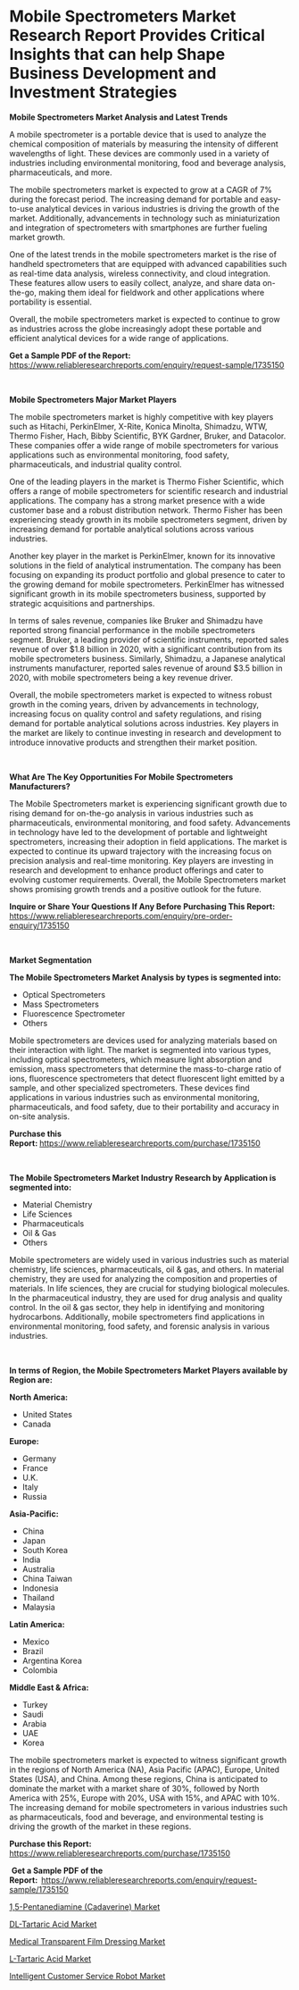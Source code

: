 <p><h1>Mobile Spectrometers Market Research Report Provides Critical Insights that can help Shape Business Development and Investment Strategies</h1></p><p><strong>Mobile Spectrometers Market Analysis and Latest Trends</strong></p>
<p><p>A mobile spectrometer is a portable device that is used to analyze the chemical composition of materials by measuring the intensity of different wavelengths of light. These devices are commonly used in a variety of industries including environmental monitoring, food and beverage analysis, pharmaceuticals, and more.</p><p>The mobile spectrometers market is expected to grow at a CAGR of 7% during the forecast period. The increasing demand for portable and easy-to-use analytical devices in various industries is driving the growth of the market. Additionally, advancements in technology such as miniaturization and integration of spectrometers with smartphones are further fueling market growth.</p><p>One of the latest trends in the mobile spectrometers market is the rise of handheld spectrometers that are equipped with advanced capabilities such as real-time data analysis, wireless connectivity, and cloud integration. These features allow users to easily collect, analyze, and share data on-the-go, making them ideal for fieldwork and other applications where portability is essential.</p><p>Overall, the mobile spectrometers market is expected to continue to grow as industries across the globe increasingly adopt these portable and efficient analytical devices for a wide range of applications.</p></p>
<p><strong>Get a Sample PDF of the Report:&nbsp;</strong> <a href="https://www.reliableresearchreports.com/enquiry/request-sample/1735150">https://www.reliableresearchreports.com/enquiry/request-sample/1735150</a></p>
<p>&nbsp;</p>
<p><strong>Mobile Spectrometers Major Market Players</strong></p>
<p><p>The mobile spectrometers market is highly competitive with key players such as Hitachi, PerkinElmer, X-Rite, Konica Minolta, Shimadzu, WTW, Thermo Fisher, Hach, Bibby Scientific, BYK Gardner, Bruker, and Datacolor. These companies offer a wide range of mobile spectrometers for various applications such as environmental monitoring, food safety, pharmaceuticals, and industrial quality control.</p><p>One of the leading players in the market is Thermo Fisher Scientific, which offers a range of mobile spectrometers for scientific research and industrial applications. The company has a strong market presence with a wide customer base and a robust distribution network. Thermo Fisher has been experiencing steady growth in its mobile spectrometers segment, driven by increasing demand for portable analytical solutions across various industries.</p><p>Another key player in the market is PerkinElmer, known for its innovative solutions in the field of analytical instrumentation. The company has been focusing on expanding its product portfolio and global presence to cater to the growing demand for mobile spectrometers. PerkinElmer has witnessed significant growth in its mobile spectrometers business, supported by strategic acquisitions and partnerships.</p><p>In terms of sales revenue, companies like Bruker and Shimadzu have reported strong financial performance in the mobile spectrometers segment. Bruker, a leading provider of scientific instruments, reported sales revenue of over $1.8 billion in 2020, with a significant contribution from its mobile spectrometers business. Similarly, Shimadzu, a Japanese analytical instruments manufacturer, reported sales revenue of around $3.5 billion in 2020, with mobile spectrometers being a key revenue driver.</p><p>Overall, the mobile spectrometers market is expected to witness robust growth in the coming years, driven by advancements in technology, increasing focus on quality control and safety regulations, and rising demand for portable analytical solutions across industries. Key players in the market are likely to continue investing in research and development to introduce innovative products and strengthen their market position.</p></p>
<p>&nbsp;</p>
<p><strong>What Are The Key Opportunities For Mobile Spectrometers Manufacturers?</strong></p>
<p><p>The Mobile Spectrometers market is experiencing significant growth due to rising demand for on-the-go analysis in various industries such as pharmaceuticals, environmental monitoring, and food safety. Advancements in technology have led to the development of portable and lightweight spectrometers, increasing their adoption in field applications. The market is expected to continue its upward trajectory with the increasing focus on precision analysis and real-time monitoring. Key players are investing in research and development to enhance product offerings and cater to evolving customer requirements. Overall, the Mobile Spectrometers market shows promising growth trends and a positive outlook for the future.</p></p>
<p><strong>Inquire or Share Your Questions If Any Before Purchasing This Report:</strong> <a href="https://www.reliableresearchreports.com/enquiry/pre-order-enquiry/1735150">https://www.reliableresearchreports.com/enquiry/pre-order-enquiry/1735150</a></p>
<p>&nbsp;</p>
<p><strong>Market Segmentation</strong></p>
<p><strong>The Mobile Spectrometers Market Analysis by types is segmented into:</strong></p>
<p><ul><li>Optical Spectrometers</li><li>Mass Spectrometers</li><li>Fluorescence Spectrometer</li><li>Others</li></ul></p>
<p><p>Mobile spectrometers are devices used for analyzing materials based on their interaction with light. The market is segmented into various types, including optical spectrometers, which measure light absorption and emission, mass spectrometers that determine the mass-to-charge ratio of ions, fluorescence spectrometers that detect fluorescent light emitted by a sample, and other specialized spectrometers. These devices find applications in various industries such as environmental monitoring, pharmaceuticals, and food safety, due to their portability and accuracy in on-site analysis.</p></p>
<p><strong>Purchase this Report:&nbsp;</strong><a href="https://www.reliableresearchreports.com/purchase/1735150">https://www.reliableresearchreports.com/purchase/1735150</a></p>
<p>&nbsp;</p>
<p><strong>The Mobile Spectrometers Market Industry Research by Application is segmented into:</strong></p>
<p><ul><li>Material Chemistry</li><li>Life Sciences</li><li>Pharmaceuticals</li><li>Oil & Gas</li><li>Others</li></ul></p>
<p><p>Mobile spectrometers are widely used in various industries such as material chemistry, life sciences, pharmaceuticals, oil & gas, and others. In material chemistry, they are used for analyzing the composition and properties of materials. In life sciences, they are crucial for studying biological molecules. In the pharmaceutical industry, they are used for drug analysis and quality control. In the oil & gas sector, they help in identifying and monitoring hydrocarbons. Additionally, mobile spectrometers find applications in environmental monitoring, food safety, and forensic analysis in various industries.</p></p>
<p>&nbsp;</p>
<p><strong>In terms of Region, the Mobile Spectrometers Market Players available by Region are:</strong></p>
<p>
    <p> <strong> North America: </strong>
        <ul>
            <li>United States</li>
            <li>Canada</li>
        </ul>
        </p> 
    <p> <strong> Europe: </strong>
        <ul>
            <li>Germany</li>
            <li>France</li>
            <li>U.K.</li>
            <li>Italy</li>
            <li>Russia</li>
        </ul>
        </p> 
    <p> <strong> Asia-Pacific: </strong>
        <ul>
            <li>China</li>
            <li>Japan</li>
            <li>South Korea</li>
            <li>India</li>
            <li>Australia</li>
            <li>China Taiwan</li>
            <li>Indonesia</li>
            <li>Thailand</li>
            <li>Malaysia</li>
        </ul>
        </p> 
    <p> <strong> Latin America: </strong>
        <ul>
            <li>Mexico</li>
            <li>Brazil</li>
            <li>Argentina Korea</li>
            <li>Colombia</li>
        </ul>
        </p> 
    <p> <strong> Middle East & Africa: </strong>
        <ul>
            <li>Turkey</li>
            <li>Saudi</li>
            <li>Arabia</li>
            <li>UAE</li>
            <li>Korea</li>
        </ul>
    </p>
    </p>
<p><p>The mobile spectrometers market is expected to witness significant growth in the regions of North America (NA), Asia Pacific (APAC), Europe, United States (USA), and China. Among these regions, China is anticipated to dominate the market with a market share of 30%, followed by North America with 25%, Europe with 20%, USA with 15%, and APAC with 10%. The increasing demand for mobile spectrometers in various industries such as pharmaceuticals, food and beverage, and environmental testing is driving the growth of the market in these regions.</p></p>
<p><strong>Purchase this Report: </strong><a href="https://www.reliableresearchreports.com/purchase/1735150">https://www.reliableresearchreports.com/purchase/1735150</a></p>
<p>&nbsp;<strong>Get a Sample PDF of the Report:&nbsp;&nbsp;</strong><a href="https://www.reliableresearchreports.com/enquiry/request-sample/1735150">https://www.reliableresearchreports.com/enquiry/request-sample/1735150</a></p>
<p><strong></strong></p>
<p><p><a href="https://github.com/YashRP12/Market-Research-Report-List-3/blob/main/15-pentanediamine-cadaverine-market.md">1,5-Pentanediamine (Cadaverine) Market</a></p><p><a href="https://issuu.com/reportprime-2/docs/dl-tartaric-acid-market-size-2030.pptx">DL-Tartaric Acid Market</a></p><p><a href="https://github.com/khayangel/Market-Research-Report-List-2/blob/main/medical-transparent-film-dressing-market.md">Medical Transparent Film Dressing Market</a></p><p><a href="https://issuu.com/reportprime-2/docs/l-tartaric-acid-market-size-2030.pptx">L-Tartaric Acid Market</a></p><p><a href="https://github.com/eeaveuhhh/Market-Research-Report-List-1/blob/main/intelligent-customer-service-robot-market.md">Intelligent Customer Service Robot Market</a></p></p>